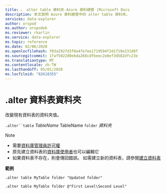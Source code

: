 ```yaml
---
title: 。 alter table 資料夾-Azure 資料總管 |Microsoft Docs
description: 本文說明 Azure 資料總管中的 alter table 資料夾。
services: data-explorer
author: orspod
ms.author: orspodek
ms.reviewer: rkarlin
ms.service: data-explorer
ms.topic: reference
ms.date: 02/06/2020
ms.openlocfilehash: f03a2927d3f0a4fe7ee1719594f2d1f19e231d0f
ms.sourcegitcommit: 1faf502280ebda268cdfbeec2e8ef3d582dfc23e
ms.translationtype: MT
ms.contentlocale: zh-TW
ms.lasthandoff: 05/01/2020
ms.locfileid: "82618355"
---
```

# <a name="alter-table-folder"></a>.alter 資料表資料夾

改變現有資料表的資料夾值。 

`.alter``table` *TableName* TableName `folder` *資料夾*

> [!NOTE]
> * 需要[資料庫管理員許可權](../management/access-control/role-based-authorization.md)
> * 原先建立資料表的[資料庫使用者](../management/access-control/role-based-authorization.md)也可以編輯它
> * 如果資料表不存在，則會傳回錯誤。 如需建立新的資料表，請參閱[建立資料表](create-table-command.md)

**範例** 

```kusto
.alter table MyTable folder "Updated folder"
```

```kusto
.alter table MyTable folder @"First Level\Second Level"
```